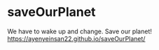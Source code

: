 # saveOurPlanet
We have to wake up and change. Save our planet! 
https://ayenyeinsan22.github.io/saveOurPlanet/
